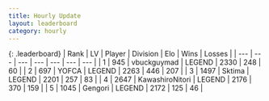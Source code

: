 ```yaml
---
title: Hourly Update
layout: leaderboard
category: hourly
---
```


{: .leaderboard}
| Rank | LV | Player | Division | Elo | Wins | Losses |
| --- | --- | --- | --- | --- | --- | --- |
| <span data-change="0">1</span> | 945 | <span title="ID: 418052">vbuckguymad</span> | LEGEND | <span data-change="0">2330</span> | <span data-change="0">248</span> | <span data-change="0">60</span> |
| <span data-change="0">2</span> | 697 | <span title="ID: 650820">YOFCA</span> | LEGEND | <span data-change="0">2263</span> | <span data-change="0">446</span> | <span data-change="0">207</span> |
| <span data-change="0">3</span> | 1497 | <span title="ID: 353063">Sktima</span> | LEGEND | <span data-change="0">2201</span> | <span data-change="0">257</span> | <span data-change="0">83</span> |
| <span data-change="1">4</span> | 2647 | <span title="ID: 164871">KawashiroNitori</span> | LEGEND | <span data-change="8">2176</span> | <span data-change="1">370</span> | <span data-change="0">159</span> |
| <span data-change="-1">5</span> | 1045 | <span title="ID: 294236">Gengori</span> | LEGEND | <span data-change="0">2172</span> | <span data-change="0">125</span> | <span data-change="0">46</span> |